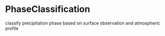 # PhaseClassification
classify precipitation phase based on surface observation and atmospheric profile
